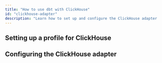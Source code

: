 ```yaml
---
title: "How to use dbt with ClickHouse"
id: "clickhouse-adapter"
description: "Learn how to set up and configure the ClickHouse adapter."
---
```


## Setting up a profile for ClickHouse

## Configuring the ClickHouse adapter
